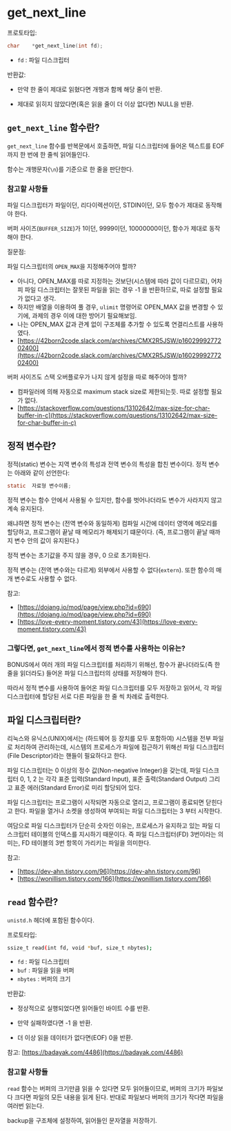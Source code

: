 # get_next_line

프로토타입:

```c
char	*get_next_line(int fd);
```
- `fd` : 파일 디스크립터

반환값:

- 만약 한 줄이 제대로 읽혔다면 개행과 함께 해당 줄이 반환.

- 제대로 읽히지 않았다면(혹은 읽을 줄이 더 이상 없다면) NULL을 반환.

## `get_next_line` 함수란?

`get_next_line` 함수를 반복문에서 호출하면, 파일 디스크립터에 들어온 텍스트를 EOF까지 한 번에 한 줄씩 읽어들인다.

함수는 개행문자(`\n`)를 기준으로 한 줄을 판단한다.

### 참고할 사항들

파일 디스크립터가 파일이던, 리다이렉션이던, STDIN이던, 모두 함수가 제대로 동작해야 한다.

버퍼 사이즈(`BUFFER_SIZE`)가 1이던, 9999이던, 10000000이던, 함수가 제대로 동작해야 한다.

질문점: 

파일 디스크립터의 `OPEN_MAX`을 지정해주어야 할까?
- 아니다, OPEN_MAX를 따로 지정하는 것보단(시스템에 따라 값이 다르므로), 어차피 파일 디스크립터는 잘못된 파일을 읽는 경우 -1 을 반환하므로, 따로 설정할 필요가 없다고 생각.
- 하지만 배열을 이용하여 풀 경우, `ulimit` 명령어로 OPEN_MAX 값을 변경할 수 있기에, 과제의 경우 이에 대한 방어기 필요해보임.
- 나는 OPEN_MAX 값과 관계 없이 구조체를 추가할 수 있도록 연결리스트를 사용하였다.
- [https://42born2code.slack.com/archives/CMX2R5JSW/p1602999277202400](https://42born2code.slack.com/archives/CMX2R5JSW/p1602999277202400)

버퍼 사이즈도 스택 오버플로우가 나지 않게 설정을 따로 해주어야 할까?
- 컴파일러에 의해 자동으로 maximum stack size로 제한되는듯. 따로 설정할 필요가 없다.
- [https://stackoverflow.com/questions/13102642/max-size-for-char-buffer-in-c](https://stackoverflow.com/questions/13102642/max-size-for-char-buffer-in-c)

## 정적 변수란?

정적(static) 변수는 지역 변수의 특성과 전역 변수의 특성을 합친 변수이다. 정적 변수는 아래와 같이 선언한다:

```c
static	자료형 변수이름;
```

정적 변수는 함수 안에서 사용될 수 있지만, 함수를 벗어나더라도 변수가 사라지지 않고 계속 유지된다.

왜냐하면 정적 변수는 (전역 변수와 동일하게) 컴파일 시간에 데이터 영역에 메모리를 할당하고, 프로그램이 끝날 때 메모리가 해제되기 떄문이다.
(즉, 프로그램이 끝날 때까지 변수 안의 값이 유지된다.)

정적 변수는 초기값을 주지 않을 경우, 0 으로 초기화된다.

정적 변수는 (전역 변수와는 다르게) 외부에서 사용할 수 없다(`extern`). 또한 함수의 매개 변수로도 사용할 수 없다.

참고:
- [https://dojang.io/mod/page/view.php?id=690](https://dojang.io/mod/page/view.php?id=690)
- [https://love-every-moment.tistory.com/43](https://love-every-moment.tistory.com/43)

### 그렇다면, `get_next_line`에서 정적 변수를 사용하는 이유는?

BONUS에서 여러 개의 파일 디스크립터를 처리하기 위해선, 함수가 끝나더라도(즉 한 줄을 읽더라도) 들어온 파일 디스크립터의 상태를 저장해야 한다.

따라서 정적 변수를 사용하여 들어온 파일 디스크립터를 모두 저장하고 읽어서, 각 파일 디스크립터에 할당된 서로 다른 파일을 한 줄 씩 차례로 출력한다.

## 파일 디스크립터란?

리눅스와 유닉스(UNIX)에서는 (하드웨어 등 장치를 모두 포함하여) 시스템을 전부 파일로 처리하여 관리하는데, 시스템의 프로세스가 파일에 접근하기 위해선 파일 디스크립터(File Descriptor)라는 핸들이 필요하다고 한다.

파일 디스크립터는 0 이상의 정수 값(Non-negative Integer)을 갖는데, 파일 디스크립터 0, 1, 2 는 각각 표준 입력(Standard Input), 표준 출력(Standard Output) 그리고 표준 에러(Standard Error)로 미리 할당되어 있다.

파일 디스크립터는 프로그램이 시작되면 자동으로 열리고, 프로그램이 종료되면 닫힌다고 한다. 파일을 열거나 소켓을 생성하여 부여되는 파일 디스크립터는 3 부터 시작한다.

여담으로 파일 디스크립터가 단순히 숫자인 이유는, 프로세스가 유지하고 있는 파일 디스크립터 테이블의 인덱스를 지시하기 때문이다. 즉 파일 디스크립터(FD) 3번이라는 의미는, FD 테이블의 3번 항목이 가리키는 파일을 의미한다.

참고:
- [https://dev-ahn.tistory.com/96](https://dev-ahn.tistory.com/96)
- [https://wonillism.tistory.com/166](https://wonillism.tistory.com/166)

## `read` 함수란?

`unistd.h` 헤더에 포함된 함수이다.

프로토타입:

```sh
ssize_t	read(int fd, void *buf, size_t nbytes);
```
- `fd` : 파일 디스크립터
- `buf` : 파일을 읽을 버퍼
- `nbytes` : 버퍼의 크기

반환값:

- 정상적으로 실행되었다면 읽어들인 바이트 수를 반환.

- 만약 실패하였다면 -1 을 반환.

- 더 이상 읽을 데이터가 없다면(EOF) 0을 반환.

참고: [https://badayak.com/4486](https://badayak.com/4486)

### 참고할 사항들

`read` 함수는 버퍼의 크기만큼 읽을 수 있다면 모두 읽어들이므로, 버퍼의 크기가 파일보다 크다면 파일의 모든 내용을 읽게 된다. 반대로 파일보다 버퍼의 크기가 작다면 파일을 여러번 읽는다.

backup을 구조체에 설정하여, 읽어들인 문자열을 저장하기.
